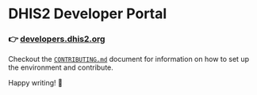 # DHIS2 Developer Portal

### :point_right: [developers.dhis2.org](https://developers.dhis2.org)

Checkout the [`CONTRIBUTING.md`](CONTRIBUTING.md) document for information on how to set up the environment and contribute.

Happy writing! :notebook:
